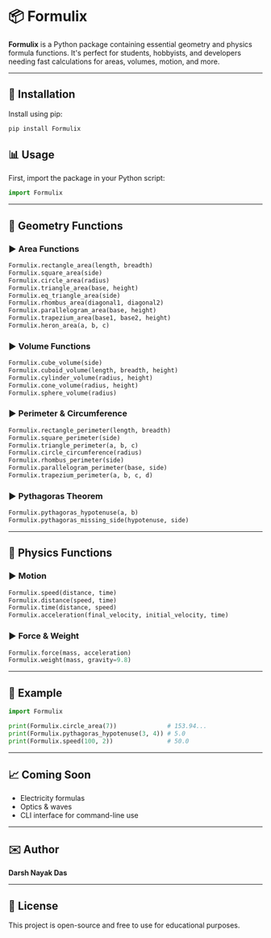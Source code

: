 # 📦 Formulix

**Formulix** is a Python package containing essential geometry and physics formula functions. It's perfect for students, hobbyists, and developers needing fast calculations for areas, volumes, motion, and more.

---

## 🚀 Installation

Install using pip:

```bash
pip install Formulix
```

## 📊 Usage

First, import the package in your Python script:

```python
import Formulix
```

---

## 📀 Geometry Functions

### ▶️ Area Functions

```python
Formulix.rectangle_area(length, breadth)
Formulix.square_area(side)
Formulix.circle_area(radius)
Formulix.triangle_area(base, height)
Formulix.eq_triangle_area(side)
Formulix.rhombus_area(diagonal1, diagonal2)
Formulix.parallelogram_area(base, height)
Formulix.trapezium_area(base1, base2, height)
Formulix.heron_area(a, b, c)
```

### ▶️ Volume Functions

```python
Formulix.cube_volume(side)
Formulix.cuboid_volume(length, breadth, height)
Formulix.cylinder_volume(radius, height)
Formulix.cone_volume(radius, height)
Formulix.sphere_volume(radius)
```

### ▶️ Perimeter & Circumference

```python
Formulix.rectangle_perimeter(length, breadth)
Formulix.square_perimeter(side)
Formulix.triangle_perimeter(a, b, c)
Formulix.circle_circumference(radius)
Formulix.rhombus_perimeter(side)
Formulix.parallelogram_perimeter(base, side)
Formulix.trapezium_perimeter(a, b, c, d)
```

### ▶️ Pythagoras Theorem

```python
Formulix.pythagoras_hypotenuse(a, b)
Formulix.pythagoras_missing_side(hypotenuse, side)
```

---

## 🔋 Physics Functions

### ▶️ Motion

```python
Formulix.speed(distance, time)
Formulix.distance(speed, time)
Formulix.time(distance, speed)
Formulix.acceleration(final_velocity, initial_velocity, time)
```

### ▶️ Force & Weight

```python
Formulix.force(mass, acceleration)
Formulix.weight(mass, gravity=9.8)
```

---

## 🌌 Example

```python
import Formulix

print(Formulix.circle_area(7))              # 153.94...
print(Formulix.pythagoras_hypotenuse(3, 4)) # 5.0
print(Formulix.speed(100, 2))               # 50.0
```

---

## 📈 Coming Soon

* Electricity formulas
* Optics & waves
* CLI interface for command-line use

---

## ✉️ Author

**Darsh Nayak Das**


---

## 🚫 License

This project is open-source and free to use for educational purposes.
